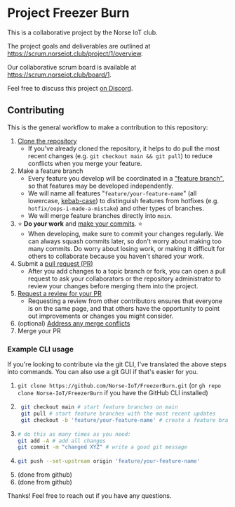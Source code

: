 # Project Freezer Burn

This is a collaborative project by the Norse IoT club.

The project goals and deliverables are outlined at <https://scrum.norseiot.club/project/1/overview>.

Our collaborative scrum board is available at <https://scrum.norseiot.club/board/1>.

Feel free to discuss this project [on Discord](https://discord.com/channels/1027698639172288512/1145918385377525840).

## Contributing

This is the general workflow to make a contribution to this repository:

1. [Clone the repository](https://docs.github.com/en/repositories/creating-and-managing-repositories/cloning-a-repository)
    - If you've already cloned the repository, it helps to do pull the most recent changes (e.g. `git checkout main && git pull`) to reduce conflicts when you merge your feature.
2. Make a feature branch
    - Every feature you develop will be coordinated in a ["feature branch"](https://blog.mergify.com/feature-branch-a-quick-walk-through-git-workflow/), so that features may be developed independently.
    - We will name all features "`feature/your-feature-name`" (all lowercase, [kebab-case](https://en.wikipedia.org/wiki/Letter_case#Kebab_case)) to distinguish features from hotfixes (e.g. `hotfix/oops-i-made-a-mistake`) and other types of branches.
    - We will merge feature branches directly into `main`.
3. ⭐ **Do your work** and [make your commits](https://github.com/git-guides/git-commit). ⭐
    - When developing, make sure to commit your changes regularly. We can always squash commits later, so don't worry about making too many commits. Do worry about losing work, or making it difficult for others to collaborate because you haven't shared your work.
4. Submit a [pull request (PR)](https://docs.github.com/en/pull-requests/collaborating-with-pull-requests/proposing-changes-to-your-work-with-pull-requests)
    - After you add changes to a topic branch or fork, you can open a pull request to ask your collaborators or the repository administrator to review your changes before merging them into the project.
5. [Request a review for your PR](https://docs.github.com/en/pull-requests/collaborating-with-pull-requests/proposing-changes-to-your-work-with-pull-requests/requesting-a-pull-request-review)
    - Requesting a review from other contributors ensures that everyone is on the same page, and that others have the opportunity to point out improvements or changes you might consider.
6. (optional) [Address any merge conflicts](https://docs.github.com/en/pull-requests/collaborating-with-pull-requests/addressing-merge-conflicts/resolving-a-merge-conflict-on-github)
7. Merge your PR

### Example CLI usage

If you're looking to contribute via the git CLI, I've translated the above steps into commands. You can also use a git GUI if that's easier for you.

1. `git clone https://github.com/Norse-IoT/FreezerBurn.git` (or `gh repo clone Norse-IoT/FreezerBurn` if you have the GitHub CLI installed)
2. ```bash
    git checkout main # start feature branches on main
    git pull # start feature branches with the most recent updates
    git checkout -b 'feature/your-feature-name' # create a feature branch
    ```
3. ```bash
   # do this as many times as you need:
   git add -A # add all changes
   git commit -m "changed XYZ" # write a good git message
   ```
4. ```bash
   git push --set-upstream origin 'feature/your-feature-name'
   ```
5. (done from github)
6. (done from github)

Thanks! Feel free to reach out if you have any questions.

